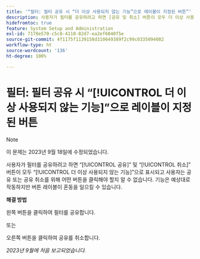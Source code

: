 ```yaml
---
title: '“필터: 필터 공유 시 “더 이상 사용되지 않는 기능”으로 레이블이 지정된 버튼”'
description: 사용자가 필터를 공유하려고 하면 [공유 및 취소] 버튼이 모두 더 이상 사용되지 않는 기능으로 표시되고 사용자는 공유 또는 공유 취소를 위해 어떤 버튼을 클릭해야 할지 알 수 없습니다. 기능은 예상대로 작동하지만 버튼 레이블이 혼동을 일으킬 수 있습니다.
hidefromtoc: true
feature: System Setup and Administration
exl-id: 7178e570-c5c8-4110-82d7-ea2ef6040f5e
source-git-commit: 4f1175f1139158d310649389f2c99c0335094082
workflow-type: ht
source-wordcount: '136'
ht-degree: 100%

---
```


# 필터: 필터 공유 시 “[!UICONTROL 더 이상 사용되지 않는 기능]”으로 레이블이 지정된 버튼

>[!NOTE]
>
>이 문제는 2023년 9월 18일에 수정되었습니다.

사용자가 필터를 공유하려고 하면 “[!UICONTROL 공유]” 및 “[!UICONTROL 취소]” 버튼이 모두 “[!UICONTROL 더 이상 사용되지 않는 기능]”으로 표시되고 사용자는 공유 또는 공유 취소를 위해 어떤 버튼을 클릭해야 할지 알 수 없습니다. 기능은 예상대로 작동하지만 버튼 레이블이 혼동을 일으킬 수 있습니다.

**해결 방법**

왼쪽 버튼을 클릭하여 필터를 공유합니다.

또는

오른쪽 버튼을 클릭하여 공유를 취소합니다.

_2023년 9월에 처음 보고되었습니다._
